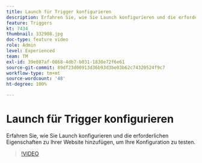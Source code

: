 ```yaml
---
title: Launch für Trigger konfigurieren
description: Erfahren Sie, wie Sie Launch konfigurieren und die erforderlichen Eigenschaften zu Ihrer Website hinzufügen, um Ihre Konfiguration zu testen.
feature: Triggers
kt: 7434
thumbnail: 332908.jpg
doc-type: feature video
role: Admin
level: Experienced
team: TM
exl-id: 39e087af-0868-4db7-b031-1830e72f6e61
source-git-commit: 89df23d00913d36b93d3be03b62c74320524f9c7
workflow-type: tm+mt
source-wordcount: '48'
ht-degree: 100%

---
```


# Launch für Trigger konfigurieren

Erfahren Sie, wie Sie Launch konfigurieren und die erforderlichen Eigenschaften zu Ihrer Website hinzufügen, um Ihre Konfiguration zu testen.

>[!VIDEO](https://video.tv.adobe.com/v/332908?quality=12&learn=on)
